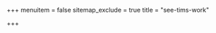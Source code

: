 +++
menuitem = false
sitemap_exclude = true
title = "see-tims-work"

+++
 [ ](http://tarpeygallery.com/)